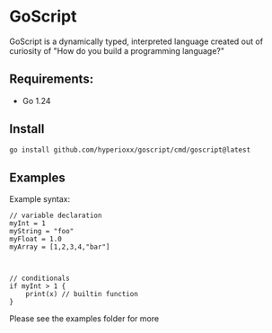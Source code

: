 # GoScript


GoScript is a dynamically typed, interpreted language created out of curiosity of "How do you build a programming language?"

## Requirements:
- Go 1.24

## Install

```bash
go install github.com/hyperioxx/goscript/cmd/goscript@latest 
```

## Examples

Example syntax:
```
// variable declaration
myInt = 1
myString = "foo"
myFloat = 1.0
myArray = [1,2,3,4,"bar"]



// conditionals
if myInt > 1 {
    print(x) // builtin function 
}
```

Please see the examples folder for more 

